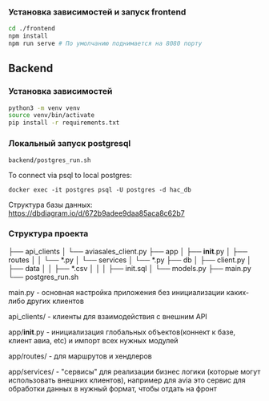 ### Установка зависимостей и запуск frontend
```bash
cd ./frontend
npm install
npm run serve # По умолчанию поднимается на 8080 порту
```

## Backend
### Установка зависимостей
```bash
python3 -m venv venv
source venv/bin/activate
pip install -r requirements.txt
```

### Локальный запуск postgresql
```shell
backend/postgres_run.sh
```

To connect via psql to local postgres:
```shell
docker exec -it postgres psql -U postgres -d hac_db
```

Структура базы данных: https://dbdiagram.io/d/672b9adee9daa85aca8c62b7


### Структура проекта 
├── api_clients
│   └── aviasales_client.py
├── app
│    ├── __init__.py
│    ├── routes
│    │       └── *.py
│    └── services
│        └── *.py
├── db
│    ├── client.py
│    ├── data
│    │   ├── *.csv
│    │
│    ├── init.sql
│    └── models.py
├── main.py
└── postgres_run.sh

main.py - основная настройка приложения без инициализации каких-либо других клиентов

api_clients/ - клиенты для взаимодействия с внешним API

app/__init__.py - инициализация глобальных объектов(коннект к базе, клиент авиа, etc) и импорт всех нужных модулей

app/routes/ - для маршрутов и хендлеров

app/services/ - "сервисы" для реализации бизнес логики (которые могут использовать внешних клиентов), например для avia 
это сервис для обработки данных в нужный формат, чтобы отдать на фронт
